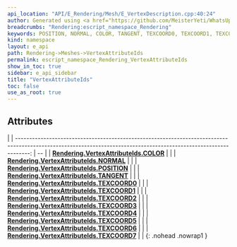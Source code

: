 ```yaml
---
api_location: "API/E_Rendering/Mesh/E_VertexDescription.cpp:40:24"
author: Generated using <a href="https://github.com/MeisterYeti/WhatsUpDoc">WhatsUpDoc</a>
breadcrumbs: "Rendering:escript_namespace_Rendering"
keywords: POSITION, NORMAL, COLOR, TANGENT, TEXCOORD0, TEXCOORD1, TEXCOORD2, TEXCOORD3, TEXCOORD4, TEXCOORD5, TEXCOORD6, TEXCOORD7
kind: namespace
layout: e_api
path: Rendering->Meshes->VertexAttributeIds
permalink: escript_namespace_Rendering_VertexAttributeIds
show_in_toc: true
sidebar: e_api_sidebar
title: "VertexAttributeIds"
toc: false
use_as_root: true
---
```


## Attributes

|
| -----------------------------------------------------------------------------------------------------------------------------------------------------------------: | -- | 
| **[Rendering.VertexAttributeIds.COLOR](namespaceRendering_1_1VertexAttributeIds#namespaceRendering_1_1VertexAttributeIds_1a7a3ffed1260f8ba4cdb259f58749558d)**     |  | 
| **[Rendering.VertexAttributeIds.NORMAL](namespaceRendering_1_1VertexAttributeIds#namespaceRendering_1_1VertexAttributeIds_1a36da5a3a440bee5c35f1a3637fb92198)**    |  | 
| **[Rendering.VertexAttributeIds.POSITION](namespaceRendering_1_1VertexAttributeIds#namespaceRendering_1_1VertexAttributeIds_1a2a27c71b709241d5315cac9ea225e8d4)**  |  | 
| **[Rendering.VertexAttributeIds.TANGENT](namespaceRendering_1_1VertexAttributeIds#namespaceRendering_1_1VertexAttributeIds_1a395223d375899c90384b7d016fa105ac)**   |  | 
| **[Rendering.VertexAttributeIds.TEXCOORD0](namespaceRendering_1_1VertexAttributeIds#namespaceRendering_1_1VertexAttributeIds_1af2f89ec810579ccf228000eb603b04dc)** |  | 
| **[Rendering.VertexAttributeIds.TEXCOORD1](namespaceRendering_1_1VertexAttributeIds#namespaceRendering_1_1VertexAttributeIds_1a16d3e7c2564a6621730a667f59f0b76d)** |  | 
| **[Rendering.VertexAttributeIds.TEXCOORD2](namespaceRendering_1_1VertexAttributeIds#namespaceRendering_1_1VertexAttributeIds_1af7fb68960828d5cddd1ddb9d77355d02)** |  | 
| **[Rendering.VertexAttributeIds.TEXCOORD3](namespaceRendering_1_1VertexAttributeIds#namespaceRendering_1_1VertexAttributeIds_1a6e68f09a05ba709d00b624876e39437b)** |  | 
| **[Rendering.VertexAttributeIds.TEXCOORD4](namespaceRendering_1_1VertexAttributeIds#namespaceRendering_1_1VertexAttributeIds_1a6b01b3632fdc0f408857126789ea1b6f)** |  | 
| **[Rendering.VertexAttributeIds.TEXCOORD5](namespaceRendering_1_1VertexAttributeIds#namespaceRendering_1_1VertexAttributeIds_1a97ea373a7f91982d97df80361ceee3b6)** |  | 
| **[Rendering.VertexAttributeIds.TEXCOORD6](namespaceRendering_1_1VertexAttributeIds#namespaceRendering_1_1VertexAttributeIds_1a13d94761667f87fe152320b811d48e02)** |  | 
| **[Rendering.VertexAttributeIds.TEXCOORD7](namespaceRendering_1_1VertexAttributeIds#namespaceRendering_1_1VertexAttributeIds_1aff1ecc095a1747d8f527cee150765b46)** |  | 
{: .nohead .nowrap1 }

